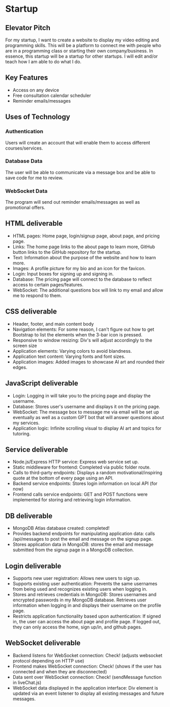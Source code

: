 # Startup

## Elevator Pitch
For my startup, I want to create a website to display my video editing and programming skills. This will be a platform to connect me with people who are in a programming class or starting their own company/business. In essence, this startup will be a startup for other startups. I will edit and/or teach how I am able to do what I do.

## Key Features
- Access on any device
- Free consultation calendar scheduler
- Reminder emails/messages

## Uses of Technology
### Authentication
Users will create an account that will enable them to access different courses/services.

### Database Data
The user will be able to communicate via a message box and be able to save code for me to review.

### WebSocket Data
The program will send out reminder emails/messages as well as promotional offers.

## HTML deliverable
- HTML pages: Home page, login/signup page, about page, and pricing page.
- Links: The home page links to the about page to learn more, GitHub button links to the GitHub repository for the startup.
- Text: Information about the purpose of the website and how to learn more.
- Images: A profile picture for my bio and an icon for the favicon.
- Login: Input boxes for signing up and signing in.
- Database: The pricing page will connect to the database to reflect access to certain pages/features.
- WebSocket: The additional questions box will link to my email and allow me to respond to them.

## CSS deliverable
- Header, footer, and main content body
- Navigation elements: For some reason, I can't figure out how to get Bootstrap to list the elements when the 3-bar icon is pressed.
- Responsive to window resizing: Div's will adjust accordingly to the screen size
- Application elements: Varying colors to avoid blandness.
- Application text content: Varying fonts and font sizes.
- Application images: Added images to showcase AI art and rounded their edges.

## JavaScript deliverable
- Login: Logging in will take you to the pricing page and display the username.
- Database: Stores user's username and displays it on the pricing page.
- WebSocket: The message box to message me via email will be set up eventually as well as a custom GPT bot that will answer questions about my services.
- Application logic: Infinite scrolling visual to display AI art and topics for tutoring.

## Service deliverable
- Node.js/Express HTTP service: Express web service set up.
- Static middleware for frontend: Completed via public folder route.
- Calls to third-party endpoints: Displays a random motivational/inspiring quote at the bottom of every page using an API.
- Backend service endpoints: Stores login information on local API (for now)
- Frontend calls service endpoints: GET and POST functions were implemented for storing and retrieving login information.

## DB deliverable
- MongoDB Atlas database created: completed!
- Provides backend endpoints for manipulating application data: calls /api/messages to post the email and message on the signup page.
- Stores application data in MongoDB: stores the email and message submitted from the signup page in a MongoDB collection.

## Login deliverable
- Supports new user registration: Allows new users to sign up.
- Supports existing user authentication: Prevents the same usernames from being used and recognizes existing users when logging in.
- Stores and retrieves credentials in MongoDB: Stores usernames and encrypted passwords in my MongoDB database. Retrieves user information when logging in and displays their username on the profile page.
- Restricts application functionality based upon authentication: If signed in, the user can access the about page and profile page. If logged out, they can only access the home, sign up/in, and github pages.

## WebSocket deliverable
- Backend listens for WebSocket connection: Check! (adjusts websocket protocol depending on HTTP use)
- Frontend makes WebSocket connection: Check! (shows if the user has connected and when they are disconnected)
- Data sent over WebSocket connection: Check! (sendMessage function in liveChat.js)
- WebSocket data displayed in the application interface: Div element is updated via an event listener to display all existing messages and future messages.
